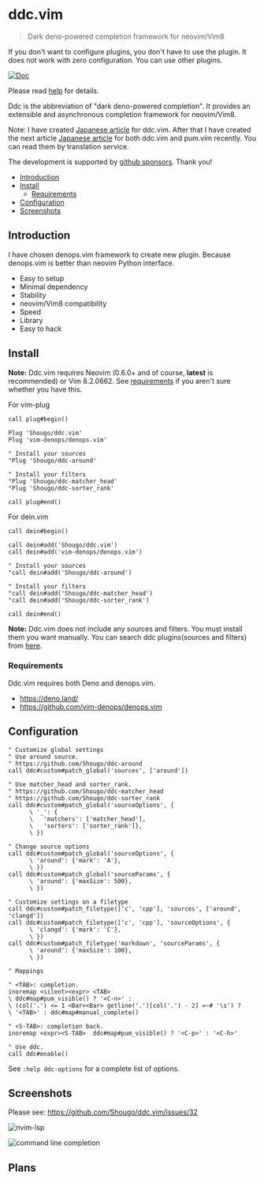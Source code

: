 # ddc.vim

> Dark deno-powered completion framework for neovim/Vim8

If you don't want to configure plugins, you don't have to use the plugin. It
does not work with zero configuration. You can use other plugins.

[![Doc](https://img.shields.io/badge/doc-%3Ah%20ddc-orange.svg)](doc/ddc.txt)

Please read [help](doc/ddc.txt) for details.

Ddc is the abbreviation of "dark deno-powered completion". It provides an
extensible and asynchronous completion framework for neovim/Vim8.

Note: I have created
[Japanese article](https://zenn.dev/shougo/articles/ddc-vim-beta) for ddc.vim.
After that I have created the next article
[Japanese article](https://zenn.dev/shougo/articles/ddc-vim-pum-vim) for both
ddc.vim and pum.vim recently. You can read them by translation service.

The development is supported by
[github sponsors](https://github.com/sponsors/Shougo/). Thank you!

<!-- vim-markdown-toc GFM -->

- [Introduction](#introduction)
- [Install](#install)
  - [Requirements](#requirements)
- [Configuration](#configuration)
- [Screenshots](#screenshots)

<!-- vim-markdown-toc -->

## Introduction

I have chosen denops.vim framework to create new plugin. Because denops.vim is
better than neovim Python interface.

- Easy to setup
- Minimal dependency
- Stability
- neovim/Vim8 compatibility
- Speed
- Library
- Easy to hack

## Install

**Note:** Ddc.vim requires Neovim (0.6.0+ and of course, **latest** is
recommended) or Vim 8.2.0662. See [requirements](#requirements) if you aren't
sure whether you have this.

For vim-plug

```vim
call plug#begin()

Plug 'Shougo/ddc.vim'
Plug 'vim-denops/denops.vim'

" Install your sources
"Plug 'Shougo/ddc-around'

" Install your filters
"Plug 'Shougo/ddc-matcher_head'
"Plug 'Shougo/ddc-sorter_rank'

call plug#end()
```

For dein.vim

```vim
call dein#begin()

call dein#add('Shougo/ddc.vim')
call dein#add('vim-denops/denops.vim')

" Install your sources
"call dein#add('Shougo/ddc-around')

" Install your filters
"call dein#add('Shougo/ddc-matcher_head')
"call dein#add('Shougo/ddc-sorter_rank')

call dein#end()
```

**Note:** Ddc.vim does not include any sources and filters. You must install
them you want manually. You can search ddc plugins(sources and filters) from
[here](https://github.com/topics/ddc-vim).

### Requirements

Ddc.vim requires both Deno and denops.vim.

- <https://deno.land/>
- <https://github.com/vim-denops/denops.vim>

## Configuration

```vim
" Customize global settings
" Use around source.
" https://github.com/Shougo/ddc-around
call ddc#custom#patch_global('sources', ['around'])

" Use matcher_head and sorter_rank.
" https://github.com/Shougo/ddc-matcher_head
" https://github.com/Shougo/ddc-sorter_rank
call ddc#custom#patch_global('sourceOptions', {
      \ '_': {
      \   'matchers': ['matcher_head'],
      \   'sorters': ['sorter_rank']},
      \ })

" Change source options
call ddc#custom#patch_global('sourceOptions', {
      \ 'around': {'mark': 'A'},
      \ })
call ddc#custom#patch_global('sourceParams', {
      \ 'around': {'maxSize': 500},
      \ })

" Customize settings on a filetype
call ddc#custom#patch_filetype(['c', 'cpp'], 'sources', ['around', 'clangd'])
call ddc#custom#patch_filetype(['c', 'cpp'], 'sourceOptions', {
      \ 'clangd': {'mark': 'C'},
      \ })
call ddc#custom#patch_filetype('markdown', 'sourceParams', {
      \ 'around': {'maxSize': 100},
      \ })

" Mappings

" <TAB>: completion.
inoremap <silent><expr> <TAB>
\ ddc#map#pum_visible() ? '<C-n>' :
\ (col('.') <= 1 <Bar><Bar> getline('.')[col('.') - 2] =~# '\s') ?
\ '<TAB>' : ddc#map#manual_complete()

" <S-TAB>: completion back.
inoremap <expr><S-TAB>  ddc#map#pum_visible() ? '<C-p>' : '<C-h>'

" Use ddc.
call ddc#enable()
```

See `:help ddc-options` for a complete list of options.

## Screenshots

Please see: https://github.com/Shougo/ddc.vim/issues/32

![nvim-lsp](https://user-images.githubusercontent.com/41495/129931010-258d3917-7379-4b40-b3cc-2313c9fbe600.png)

![command line completion](https://user-images.githubusercontent.com/41495/135711007-8c24c606-2c5d-41f5-a445-dce0127aa97a.png)

## Plans
